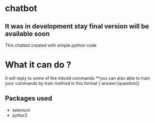 # chatbot
## It was in development stay final version will be available soon


This chatbot created with simple python code 


# What it can do ?
 It will reply to some of the inbuild commands
 **you can also able to train your commands  by train method in this format { answer:[question]}
 


## Packages used 
- selenium
- pyttsx3


